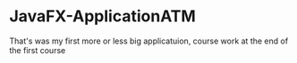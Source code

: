# JavaFX-ApplicationATM

That's was my first more or less big applicatuion, course work at the end of the first course
